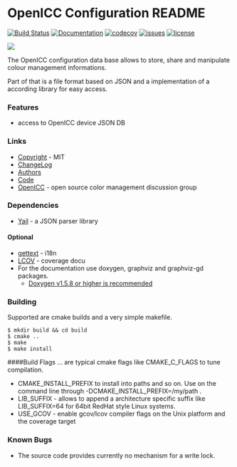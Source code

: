 # OpenICC Configuration README
[![Build Status](https://travis-ci.org/OpenICC/config.svg?branch=master)](https://travis-ci.org/OpenICC/config)
[![Documentation](https://codedocs.xyz/OpenICC/config.svg)](https://codedocs.xyz/OpenICC/config)
[![codecov](https://codecov.io/gh/OpenICC/config/branch/master/graph/badge.svg)](https://codecov.io/gh/OpenICC/config)
[![issues](https://img.shields.io/github/issues-raw/OpenICC/config.svg?style=flat-square)](https://github.com/OpenICC/config/issues)
[![license](https://img.shields.io/github/license/mashape/apistatus.svg)](http://www.opensource.org/licenses/mit-license.php)

![](http://www.openicc.info/images/OpenICC.svg)

The OpenICC configuration data base allows to store, share and manipulate
colour management informations.

Part of that is a file format based on JSON and a implementation of a 
according library for easy access.

### Features
* access to OpenICC device JSON DB

### Links
* [Copyright](docs/COPYING.md) - MIT
* [ChangeLog](docs/ChangeLog.md)
* [Authors](docs/AUTHORS.md)
* [Code](https://github.com/OpenICC/config)
* [OpenICC](http://www.openicc.info) - open source color management discussion group
 

### Dependencies
* [Yajl](http://lloyd.github.com/yajl/) - a JSON parser library

#### Optional
* [gettext](https://www.gnu.org/software/gettext/) - i18n
* [LCOV](http://ltp.sourceforge.net/coverage/lcov.php) - coverage docu
* For the documentation use doxygen, graphviz and graphviz-gd packages.
  * [Doxygen v1.5.8 or higher is recommended](http://www.doxygen.org)

### Building
Supported are cmake builds and a very simple makefile.

    $ mkdir build && cd build
    $ cmake ..
    $ make
    $ make install

####Build Flags
... are typical cmake flags like CMAKE\_C\_FLAGS to tune compilation.

* CMAKE\_INSTALL\_PREFIX to install into paths and so on. Use on the command 
  line through -DCMAKE\_INSTALL\_PREFIX=/my/path .
* LIB\_SUFFIX - allows to append a architecture specific suffix like 
  LIB\_SUFFIX=64 for 64bit RedHat style Linux systems.
* USE\_GCOV - enable gcov/lcov compiler flags on the Unix platform and the coverage target

### Known Bugs
* The source code provides currently no mechanism for a write lock.

